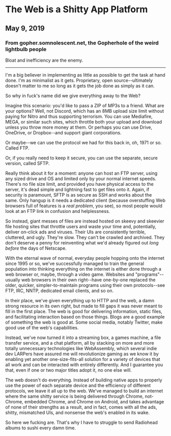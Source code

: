 # The Web is a Shitty App Platform
## May 9, 2019
### From gopher.somnolescent.net, the Gopherhole of the weird lightbulb people
Bloat and inefficiency are the enemy.

---

I'm a big believer in implementing as little as possible to get the task at
hand done. I'm as minimalist as it gets. Proprietary, open source--ultimately
doesn't matter to me so long as it gets the job done as simply as it can.

So why in fuck's name did we give everything away to the Web?

Imagine this scenario: you'd like to pass a ZIP of MP3s to a friend. What are
your options? Well, not Discord, which has an 8MB upload size limit without
paying for Nitro and thus supporting terrorism. You can use Mediafire, MEGA,
or similar such sites, which throttle both your upload and download unless
you throw more money at them. Or perhaps you can use Drive, OneDrive, or
Dropbox--and support giant corporations.

Or maybe--we can use the protocol we had for this back in, oh, 1971 or so.
Called FTP.

Or, if you really need to keep it secure, you can use the separate, secure
version, called SFTP.

Really think about it for a moment: anyone can host an FTP server, using any
sized drive and OS and limited only by your normal internet speeds. There's
no file size limit, and provided you have physical access to the server, it's
dead simple and lightning fast to get files onto it. Again, if security is
paramount, SFTP is as secure as SSH and works about the same. Only hangup is
it needs a dedicated client (because overstuffing Web browsers full of
features is a *real problem*, you see), so most people would look at an FTP
link in confusion and helplessness.

So instead, giant messes of files are instead hosted on skeevy and skeevier
file hosting sites that throttle users and waste your time and, potentially,
deliver on-click ads and viruses. Their UIs are consistently terrible,
cluttered, and ugly. They're slow. They can't be crawled and archived. They
don't deserve a penny for reinventing what we'd already figured out *long
before* the days of Netscape.

With the eternal wave of normal, everyday people hopping onto the internet
since 1995 or so, we've successfully managed to train the general population
into thinking everything on the internet is either done through a web browser
or, maybe, through a video game. Websites and "programs"--usually web
browsers in their own right--have one-by-one replaced the older, quicker,
simpler-to-maintain programs using their own protocols--see FTP, IRC, NNTP,
dedicated email clients, and so on.

In their place, we've given everything up to HTTP and the web, a damn
strong resource in its own right, but made to fill gaps it was never meant
to fill in the first place. The web is good for delivering information,
static files, and facilitating interaction based on those things. Blogs are
a good example of something the web is good at. Some social media, notably
Twitter, make good use of the web's capabilities.

Instead, we've now turned it into a streaming box, a games machine, a file
transfer service, and a chat platform, all by stacking on more and more
totally unnecessary technologies like WebAssembly, which several indie dev
LARPers have assured me will revolutionize gaming as we know it by enabling
yet another one-size-fits-all solution for a variety of devices that all
work and can be interacted with entirely differently. And I guarantee you
that, even if one or two major titles adopt it, no one else will.

The web doesn't do everything. Instead of building native apps to properly
use the power of each separate device and the efficiency of different
protocols, we leave it all up to the web. We've managed to build an internet
where the same shitty service is being delivered through Chrome, not-Chrome,
embedded Chrome, and Chrome on Android, and takes advantage of none of their
strengths as a result, and in fact, comes with all the ads, shitty,
mismatched UIs, and nonsense the web's enabled in its wake.

So here we fucking are. That's why I have to struggle to send Radiohead
albums to sushi every damn time.